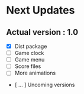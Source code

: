 # Next Updates
## Actual version : 1.0
- [x] Dist package
- [ ] Game clock
- [ ] Game menu
- [ ] Score files
- [ ] More animations
- [ ... ] Uncoming versions
